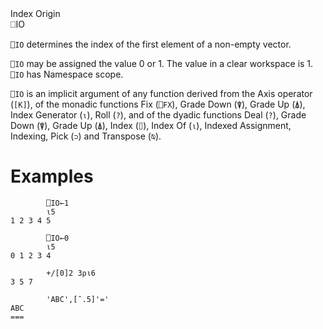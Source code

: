 <div class="heading">
  <div class="name">Index Origin</div>
  <div class="command">⎕IO</div>
</div>

`⎕IO` determines the index of the first element of a non-empty vector.

`⎕IO` may be assigned the value 0 or 1.  The value in a clear workspace is 1. `⎕IO` has Namespace scope.

`⎕IO` is an implicit argument of any function derived from the Axis operator (`[K]`), of the monadic functions Fix (`⎕FX`), Grade Down (`⍒`), Grade Up (`⍋`), Index Generator (`⍳`), Roll (`?`), and of the dyadic functions Deal (`?`), Grade Down (`⍒`), Grade Up (`⍋`), Index (`⌷`), Index Of (`⍳`), Indexed Assignment, Indexing, Pick (`⊃`) and Transpose (`⍉`).

# Examples
```apl
        ⎕IO←1
        ⍳5
1 2 3 4 5
 
        ⎕IO←0
        ⍳5
0 1 2 3 4
 
        +/[0]2 3⍴⍳6
3 5 7
 
        'ABC',[¯.5]'='
ABC
===
```
